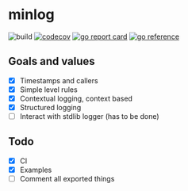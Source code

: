 # minlog

![build](https://github.com/michurin/minlog/actions/workflows/ci.yaml/badge.svg)
[![codecov](https://codecov.io/gh/michurin/minlog/branch/master/graph/badge.svg?token=QNI8841BI4)](https://codecov.io/gh/michurin/minlog)
[![go report card](https://goreportcard.com/badge/github.com/michurin/minlog)](https://goreportcard.com/report/github.com/michurin/minlog)
[![go reference](https://pkg.go.dev/badge/github.com/michurin/minlog.svg)](https://pkg.go.dev/github.com/michurin/minlog)

## Goals and values

- [x] Timestamps and callers
- [x] Simple level rules
- [x] Contextual logging, context based
- [x] Structured logging
- [ ] Interact with stdlib logger (has to be done)

## Todo

- [x] CI
- [x] Examples
- [ ] Comment all exported things
